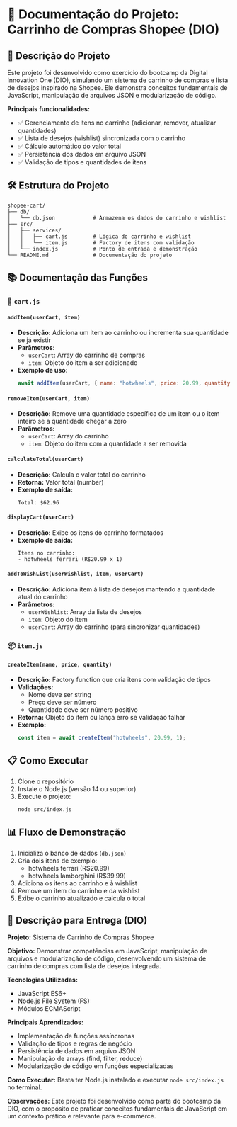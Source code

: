 # 📝 Documentação do Projeto: Carrinho de Compras Shopee (DIO)

## 📌 Descrição do Projeto

Este projeto foi desenvolvido como exercício do bootcamp da Digital Innovation One (DIO), simulando um sistema de carrinho de compras e lista de desejos inspirado na Shopee. Ele demonstra conceitos fundamentais de JavaScript, manipulação de arquivos JSON e modularização de código.

**Principais funcionalidades:**

- ✅ Gerenciamento de itens no carrinho (adicionar, remover, atualizar quantidades)
- ✅ Lista de desejos (wishlist) sincronizada com o carrinho
- ✅ Cálculo automático do valor total
- ✅ Persistência dos dados em arquivo JSON
- ✅ Validação de tipos e quantidades de itens

## 🛠️ Estrutura do Projeto

```
shopee-cart/
├── db/
│   └── db.json            # Armazena os dados do carrinho e wishlist
├── src/
│   ├── services/
│   │   ├── cart.js        # Lógica do carrinho e wishlist
│   │   └── item.js        # Factory de itens com validação
│   └── index.js           # Ponto de entrada e demonstração
└── README.md              # Documentação do projeto
```

## 📚 Documentação das Funções

### 🛒 `cart.js`

#### `addItem(userCart, item)`

- **Descrição:** Adiciona um item ao carrinho ou incrementa sua quantidade se já existir
- **Parâmetros:**
  - `userCart`: Array do carrinho de compras
  - `item`: Objeto do item a ser adicionado
- **Exemplo de uso:**
  ```javascript
  await addItem(userCart, { name: "hotwheels", price: 20.99, quantity: 1 });
  ```

#### `removeItem(userCart, item)`

- **Descrição:** Remove uma quantidade específica de um item ou o item inteiro se a quantidade chegar a zero
- **Parâmetros:**
  - `userCart`: Array do carrinho
  - `item`: Objeto do item com a quantidade a ser removida

#### `calculateTotal(userCart)`

- **Descrição:** Calcula o valor total do carrinho
- **Retorna:** Valor total (number)
- **Exemplo de saída:**
  ```
  Total: $62.96
  ```

#### `displayCart(userCart)`

- **Descrição:** Exibe os itens do carrinho formatados
- **Exemplo de saída:**
  ```
  Itens no carrinho:
  - hotwheels ferrari (R$20.99 x 1)
  ```

#### `addToWishList(userWishlist, item, userCart)`

- **Descrição:** Adiciona item à lista de desejos mantendo a quantidade atual do carrinho
- **Parâmetros:**
  - `userWishlist`: Array da lista de desejos
  - `item`: Objeto do item
  - `userCart`: Array do carrinho (para sincronizar quantidades)

### 📦 `item.js`

#### `createItem(name, price, quantity)`

- **Descrição:** Factory function que cria itens com validação de tipos
- **Validações:**
  - Nome deve ser string
  - Preço deve ser número
  - Quantidade deve ser número positivo
- **Retorna:** Objeto do item ou lança erro se validação falhar
- **Exemplo:**
  ```javascript
  const item = await createItem("hotwheels", 20.99, 1);
  ```

## 📋 Como Executar

1. Clone o repositório
2. Instale o Node.js (versão 14 ou superior)
3. Execute o projeto:
   ```bash
   node src/index.js
   ```

## 📊 Fluxo de Demonstração

1. Inicializa o banco de dados (`db.json`)
2. Cria dois itens de exemplo:
   - hotwheels ferrari (R$20.99)
   - hotwheels lamborghini (R$39.99)
3. Adiciona os itens ao carrinho e à wishlist
4. Remove um item do carrinho e da wishlist
5. Exibe o carrinho atualizado e calcula o total

## 📄 Descrição para Entrega (DIO)

**Projeto:** Sistema de Carrinho de Compras Shopee

**Objetivo:** Demonstrar competências em JavaScript, manipulação de arquivos e modularização de código, desenvolvendo um sistema de carrinho de compras com lista de desejos integrada.

**Tecnologias Utilizadas:**

- JavaScript ES6+
- Node.js File System (FS)
- Módulos ECMAScript

**Principais Aprendizados:**

- Implementação de funções assíncronas
- Validação de tipos e regras de negócio
- Persistência de dados em arquivo JSON
- Manipulação de arrays (find, filter, reduce)
- Modularização de código em funções especializadas

**Como Executar:** Basta ter Node.js instalado e executar `node src/index.js` no terminal.

**Observações:** Este projeto foi desenvolvido como parte do bootcamp da DIO, com o propósito de praticar conceitos fundamentais de JavaScript em um contexto prático e relevante para e-commerce.
